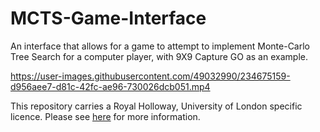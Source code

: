 # MCTS-Game-Interface
An interface that allows for a game to attempt to implement Monte-Carlo Tree Search for a computer player, with 9X9 Capture GO as an example.


https://user-images.githubusercontent.com/49032990/234675159-d956aee7-d81c-42fc-ae96-730026dcb051.mp4


This repository carries a Royal Holloway, University of London specific licence. Please see [here](https://github.com/crablab/rhul-licence) for more information. 
